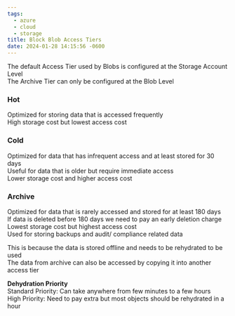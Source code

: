 ```yaml
---
tags:
  - azure
  - cloud
  - storage
title: Block Blob Access Tiers
date: 2024-01-28 14:15:56 -0600
---
```


The default Access Tier used by Blobs is configured at the Storage Account Level  
The Archive Tier can only be configured at the Blob Level

### Hot
Optimized for storing data that is accessed frequently  
High storage cost but lowest access cost

### Cold
Optimized for data that has infrequent access and at least stored for 30 days  
Useful for data that is older but require immediate access  
Lower storage cost and higher access cost

### Archive
Optimized for data that is rarely accessed and stored for at least 180 days  
If data is deleted before 180 days we need to pay an early deletion charge  
Lowest storage cost but highest access cost  
Used for storing backups and audit/ compliance related data

This is because the data is stored offline and needs to be rehydrated to be used  
The data from archive can also be accessed by copying it into another access tier

**Dehydration Priority**  
Standard Priority: Can take anywhere from few minutes to a few hours  
High Priority: Need to pay extra but most objects should be rehydrated in a hour
